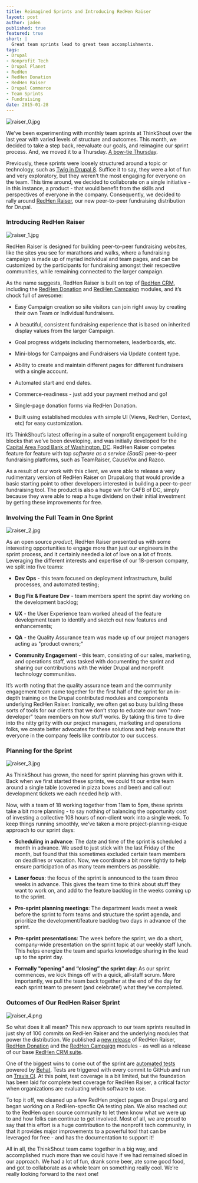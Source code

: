 ```yaml
---
title: Reimagined Sprints and Introducing RedHen Raiser
layout: post
author: jaden
published: true
featured: true
short: |
  Great team sprints lead to great team accomplishments.
tags:
- Drupal
- Nonprofit Tech
- Drupal Planet
- RedHen
- RedHen Donation
- RedHen Raiser
- Drupal Commerce
- Team Sprints
- Fundraising
date: 2015-01-28
---
```


![raiser_0.jpg](/assets/images/blog/raiser_0.jpg)

We’ve been experimenting with monthly team sprints at ThinkShout over the last year with varied levels of structure and outcomes. This month, we decided to take a step back, reevaluate our goals, and reimagine our sprint process. And, we moved it to a Thursday. [A bow-tie Thursday](https://twitter.com/thinkshout/status/558334360416305152).

Previously, these sprints were loosely structured around a topic or technology, such as [Twig in Drupal 8](https://www.drupal.org/theme-guide/8/twig). Suffice it to say, they were a lot of fun and very exploratory, but they weren’t the most engaging for everyone on the team. This time around, we decided to collaborate on a single initiative - in this instance, a product - that would benefit from the skills and perspectives of everyone in the company. Consequently, we decided to rally around [RedHen Raiser](http://drupal.org/project/redhen_raiser), our new peer-to-peer fundraising distribution for Drupal. 

### Introducing RedHen Raiser

![raiser_1.jpg](http://thinkshout.com/assets/images/blog/raiser_1.jpg)

RedHen Raiser is designed for building peer-to-peer fundraising websites, like the sites you see for marathons and walks, where a fundraising campaign is made up of myriad individual and team pages, and can be customized by the participants for fundraising amongst their respective communities, while remaining connected to the larger campaign.

As the name suggests, RedHen Raiser is built on top of [RedHen CRM](https://www.drupal.org/project/redhen), including the [RedHen Donation](http://drupal.org/project/redhen_donation) and [RedHen Campaign](http://drupal.org/project/redhen_campaign) modules, and it’s chock full of awesome:

* Easy Campaign creation so site visitors can join right away by creating their own Team or Individual fundraisers.

* A beautiful, consistent fundraising experience that is based on inherited display values from the larger Campaign.

* Goal progress widgets including thermometers, leaderboards, etc.

* Mini-blogs for Campaigns and Fundraisers via Update content type.

* Ability to create and maintain different pages for different fundraisers with a single account.

* Automated start and end dates.

* Commerce-readiness - just add your payment method and go!

* Single-page donation forms via RedHen Donation.

* Built using established modules with simple UI (Views, RedHen, Context, etc) for easy customization.

It’s ThinkShout’s latest offering in a suite of nonprofit engagement building blocks that we’ve been developing, and was initially developed for the [Capital Area Food Bank of Washington, DC](http://www.capitalareafoodbank.org/). RedHen Raiser competes feature for feature with top *software as a service (SaaS)* peer-to-peer fundraising platforms, such as TeamRaiser, CauseVox and Razoo. 

As a result of our work with this client, we were able to release a very rudimentary version of RedHen Raiser on Drupal.org that would provide a basic starting point to other developers interested in building a peer-to-peer fundraising tool. The product is also a huge win for CAFB of DC, simply because they were able to reap a huge dividend on their initial investment by getting these improvements for free.

### Involving the Full Team in One Sprint

![raiser_2.jpg](http://thinkshout.com/assets/images/blog/raiser_2.jpg)

As an open source *product*, RedHen Raiser presented us with some interesting opportunities to engage more than just our engineers in the sprint process, and it certainly needed a lot of love on a lot of fronts. Leveraging the different interests and expertise of our 18-person company, we split into five teams:

* **Dev Ops** - this team focused on deployment infrastructure, build processes, and automated testing;

* **Bug Fix & Feature Dev** - team members spent the sprint day working on the development backlog;

* **UX** - the User Experience team worked ahead of the feature development team to identify and sketch out new features and enhancements;

* **QA** - the Quality Assurance team was made up of our project managers acting as "product owners;"

* **Community Engagemen**t - this team, consisting of our sales, marketing, and operations staff, was tasked with documenting the sprint and sharing our contributions with the wider Drupal and nonprofit technology communities.

It’s worth noting that the quality assurance team and the community engagement team came together for the first half of the sprint for an in-depth training on the Drupal contributed modules and components underlying RedHen Raiser. Ironically, we often get so busy building these sorts of tools for our clients that we don’t stop to educate our own "non-developer" team members on how stuff works. By taking this time to dive into the nitty gritty with our project managers, marketing and operations folks, we create better advocates for these solutions and help ensure that everyone in the company feels like contributor to our success.

### Planning for the Sprint

![raiser_3.jpg](http://thinkshout.com/assets/images/blog/raiser_3.jpg)

As ThinkShout has grown, the need for sprint planning has grown with it. Back when we first started these sprints, we could fit our entire team around a single table (covered in pizza boxes and beer) and call out development tickets we each needed help with. 

Now, with a team of 18 working together from 11am to 5pm, these sprints take a bit more planning - to say nothing of balancing the opportunity cost of investing a collective 108 hours of non-client work into a single week. To keep things running smoothly, we’ve taken a more project-planning-esque approach to our sprint days:

* **Scheduling in advance**: The date and time of the sprint is scheduled a month in advance. We used to just stick with the last Friday of the month, but found that this sometimes excluded certain team members on deadlines or vacation. Now, we coordinate a bit more tightly to help ensure participation of as many team members as possible.

* **Laser focus**: the focus of the sprint is announced to the team three weeks in advance. This gives the team time to think about stuff they want to work on, and add to the feature backlog in the weeks coming up to the sprint.

* **Pre-sprint planning meetings**: The department leads meet a week before the sprint to form teams and structure the sprint agenda, and prioritize the development/feature backlog two days in advance of the sprint.

* **Pre-sprint presentations**: The week before the sprint, we do a short, company-wide presentation on the sprint topic at our weekly staff lunch. This helps energize the team and sparks knowledge sharing in the lead up to the sprint day.

* **Formally "opening" and “closing” the sprint day**: As our sprint commences, we kick things off with a quick, all-staff scrum. More importantly, we pull the team back together at the end of the day for each sprint team to present (and celebrate!) what they’ve completed.

### Outcomes of Our RedHen Raiser Sprint


![raiser_4.png](http://thinkshout.com/assets/images/blog/raiser_4.png)

So what does it all mean? This new approach to our team sprints resulted in just shy of 100 commits on RedHen Raiser and the underlying modules that power the distribution. We published a [new release](https://www.drupal.org/node/2414581) of RedHen Raiser, [RedHen Donation](https://www.drupal.org/node/2413307) and the [RedHen Campaign](https://www.drupal.org/node/2414563) modules - as well as a release of our base [RedHen CRM](https://www.drupal.org/node/2414559)[ suite](https://www.drupal.org/node/2414559). 

One of the biggest wins to come out of the sprint are [automated tests](https://github.com/thinkshout/redhen_raiser/tree/7.x-1.x/tests) powered by [Behat](http://docs.behat.org/en/v2.5/). Tests are triggered with every commit to GitHub and run on [Travis CI](https://travis-ci.org/thinkshout/redhen_raiser). At this point, test coverage is a bit limited, but the foundation has been laid for complete test coverage for RedHen Raiser, a critical factor when organizations are evaluating which software to use.

To top it off, we cleaned up a few RedHen project pages on Drupal.org and began working on a RedHen-specfic QA testing plan. We also reached out to the RedHen open source community to let them know what we were up to and how folks can continue to get involved. Most of all, we are proud to say that this effort is a huge contribution to the nonprofit tech community, in that it provides major improvements to a powerful tool that can be leveraged for free - and has the documentation to support it!

All in all, the ThinkShout team came together in a big way, and accomplished much more than we could have if we had remained siloed in our approach. We had a lot of fun, drank some beer, ate some good food, and got to collaborate as a whole team on something really cool. We’re really looking forward to the next one!
